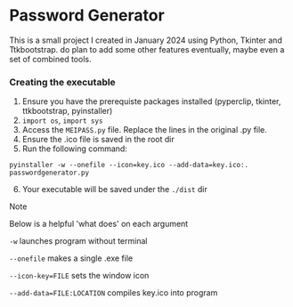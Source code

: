 # Password Generator

This is a small project I created in January 2024 using Python, Tkinter and Ttkbootstrap.
 do plan to add some other features eventually, maybe even a set of combined tools.

### Creating the executable
1) Ensure you have the prerequiste packages installed (pyperclip, tkinter, ttkbootstrap, pyinstaller)
2) ```import os```, ```import sys```
3) Access the ```MEIPASS.py``` file. Replace the lines in the original .py file.
4) Ensure the .ico file is saved in the root dir
5) Run the following command:
   
``` pyinstaller -w --onefile --icon=key.ico --add-data=key.ico:. passwordgenerator.py ```

6) Your executable will be saved under the ```./dist``` dir
   
> [!NOTE]
> Below is a helpful 'what does' on each argument

```-w``` launches program without terminal

```--onefile``` makes a single .exe file

```--icon-key=FILE``` sets the window icon

```--add-data=FILE:LOCATION``` compiles key.ico into program
